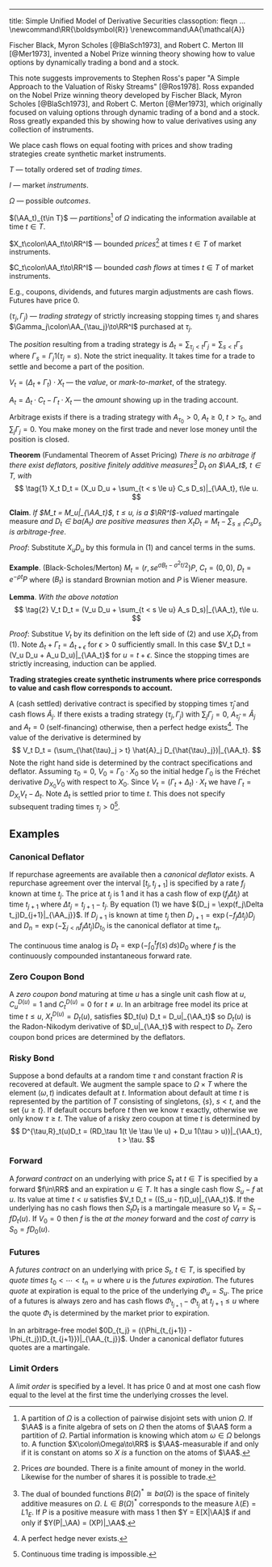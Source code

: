 <!--
:!pandoc -t html5 -s --katex=https://cdn.jsdelivr.net/npm/katex@0.12.0/dist/ --css math.css ums.md -o ums.html
:!pandoc -V fontsize=12pt ums.md -o ums.pdf
-->
---
title: Simple Unified Model of Derivative Securities
classoption: fleqn
...
\newcommand\RR{\boldsymbol{R}}
\renewcommand\AA{\mathcal{A}}

Fischer Black, Myron Scholes [@BlaSch1973], and Robert C. Merton III
[@Mer1973], invented a Nobel Prize winning theory showing how to value
options by dynamically trading a bond and a stock.

This note suggests improvements to Stephen Ross's paper "A Simple
Approach to the Valuation of Risky Streams" [@Ros1978]. Ross expanded
on the Nobel Prize winning theory developed by Fischer Black, Myron Scholes
[@BlaSch1973], and Robert C. Merton [@Mer1973], which originally focused
on valuing options through dynamic trading of a bond and a stock. Ross
greatly expanded this by showing how to value derivatives using
any collection of instruments.

We place cash flows on equal footing with prices and show trading
strategies create synthetic market instruments.


$T$ — totally ordered set of _trading times_.

$I$ — market _instruments_.

$\Omega$ — possible _outcomes_.

$(\AA_t)_{t\in T}$ — _partitions_[^1] of $\Omega$ indicating the information available at time $t\in T$.

$X_t\colon\AA_t\to\RR^I$ — bounded _prices_[^2] at times $t\in T$ of market instruments.

$C_t\colon\AA_t\to\RR^I$ — bounded _cash flows_ at times $t\in T$ of market instruments.

E.g., coupons, dividends, and futures margin adjustments are cash flows.
Futures have price 0.

$(\tau_j, \Gamma_j)$ — _trading strategy_ of strictly increasing stopping
times $\tau_j$ and shares $\Gamma_j\colon\AA_{\tau_j}\to\RR^I$ purchased at $\tau_j$.

The _position_ resulting from a trading strategy is
$\Delta_t = \sum_{\tau_j < t} \Gamma_j = \sum_{s < t} \Gamma_s$ where
${\Gamma_s = \Gamma_j 1(\tau_j = s)}$. Note the strict inequality.
It takes time for a trade to settle and become a part of the position.

$V_t = (\Delta_t + \Gamma_t)\cdot X_t$ — the _value_, or _mark-to-market_, of the strategy.

$A_t = \Delta_t\cdot C_t - \Gamma_t\cdot X_t$ — the _amount_ showing up in the trading account.

Arbitrage exists if there is a trading strategy with $A_{\tau_0} > 0$, $A_t \ge0$, $t > \tau_0$, and
$\sum_j \Gamma_j = 0$. You make money on the first trade and never lose money until
the position is closed.

__Theorem__ (Fundamental Theorem of Asset Pricing) _There is no arbitrage if there exist _deflators_, positive
finitely additive measures[^3] $D_t$ on $\AA_t$, $t\in T$, with_
$$
\tag{1}	X_t D_t = (X_u D_u + \sum_{t < s \le u} C_s D_s)|_{\AA_t}, t\le u.
$$

__Claim__. _If $M_t = M_u|_{\AA_t}$, $t\le u$, is a $\RR^I$-valued_ martingale measure _and
$D_t\in ba(A_t)$ are positive measures then
${X_t D_t = M_t - \sum_{s\le t} C_s D_s}$ is arbitrage-free_.

_Proof_: Substitute $X_u D_u$ by this formula in $(1)$ and cancel terms in the sums.

__Example__. (Black-Scholes/Merton) $M_t = (r, se^{\sigma B_t - \sigma^2t/2})P$, $C_t = (0,0)$,
$D_t = e^{-\rho t}P$ where $(B_t)$ is standard Brownian motion and $P$ is Wiener measure.

__Lemma__. _With the above notation_
$$
\tag{2}	V_t D_t = (V_u D_u + \sum_{t < s \le u} A_s D_s)|_{\AA_t}, t\le u.
$$

_Proof_: Substitue $V_t$ by its definition on the left side of $(2)$ and
use $X_t D_t$ from $(1)$. Note $\Delta_t + \Gamma_t = \Delta_{t+\epsilon}$
for $\epsilon > 0$ sufficiently small. In this case
$V_t D_t = (V_u D_u + A_u D_u)|_{\AA_t}$ for $u = {t+\epsilon}$.
Since the stopping times are strictly increasing, induction can be applied.

**Trading strategies create synthetic instruments where price corresponds
to value and cash flow corresponds to account.**

A (cash settled) derivative contract is specified by stopping times ${\hat{\tau}_j}$ and cash
flows $\hat{A}_j$.  If there exists a trading strategy
$(\tau_j,\Gamma_j)$ with ${\sum_j \Gamma_j = 0}$, ${A_{\hat{\tau}_j} = \hat{A}_j}$
and ${A_t = 0}$ (self-financing) otherwise, then a perfect hedge exists[^4].
The value of the derivative is determined by
$$
	V_t D_t = (\sum_{\hat{\tau}_j > t} \hat{A}_j D_{\hat{\tau}_j})|_{\AA_t}.
$$
Note the right hand side is determined by the contract specifications and deflator.
Assuming $\tau_0 = 0$, $V_0 = \Gamma_0\cdot X_0$ so the initial hedge $\Gamma_0$ is the Fréchet 
derivative $D_{X_0}V_0$ with respect to $X_0$.
Since $V_t = (\Gamma_t + \Delta_t)\cdot X_t$ we have
$\Gamma_t = D_{X_t}V_t - \Delta_t$. Note $\Delta_t$ is settled prior to time $t$.
This does not specify subsequent trading times $\tau_j > 0$[^5].

## Examples

### Canonical Deflator

If repurchase agreements are available then a _canonical deflator_ exists.
A repurchase agreement over the interval $[t_j, t_{j+1}]$ is specified
by a rate $f_j$ known at time $t_j$. The price at $t_j$ is $1$ and it
has a cash flow of ${\exp(f_j\Delta t_j)}$ at time $t_{j+1}$
where $\Delta t_j = t_{j+1} - t_j$.
By equation (1) we have ${D_j = \exp(f_j\Delta t_j)D_{j+1}|_{\AA_j}}$.
If $D_{j+1}$ is known at time $t_j$ then ${D_{j+1} = \exp(-f_j\Delta t_j)D_j}$ and
${D_n = \exp(-\sum_{j < n} f_j\Delta t_j) D_{t_0}}$ is the canonical deflator
at time $t_n$.

The continuous time analog is $D_t = \exp(-\int_0^t f(s)\,ds)D_0$ where
$f$ is the continuously compounded instantaneous forward rate.

### Zero Coupon Bond

A _zero coupon bond_ maturing at time $u$ has a single unit cash flow at $u$,
$C_u^{D(u)} = 1$ and $C_t^{D(u)} = 0$ for $t\not=u$.
In an arbitrage free model its price at time $t\le u$, $X_t^{D(u)} = D_t(u)$,
satisfies $D_t(u) D_t = D_u|_{\AA_t}$ so
$D_t(u)$ is the Radon-Nikodym derivative of $D_u|_{\AA_t}$ with respect to $D_t$.
Zero coupon bond prices are determined by the deflators.

### Risky Bond

Suppose a bond defaults at a random time $\tau$ and constant fraction $R$ is recovered
at default. We augment the sample space to $\Omega\times T$ where
the element $(\omega, t)$ indicates default at $t$.
Information about default at time $t$ is represented by the
partition of $T$ consisting of singletons, $\{s\}$, ${s < t}$, and the set $\{u\ge t\}$.
If default occurs before $t$ then we know $\tau$ exactly,
otherwise we only know $\tau \ge t$. The value of a risky zero coupon at time $t$
is determined by
$$
	D^{\tau,R}_t(u)D_t = (RD_\tau 1(t \le \tau \le u) + D_u 1(\tau > u))|_{\AA_t}, t > \tau.
$$
<!--
If rates are zero this implies $D^{\tau,R}_t(u) = 
If recovery is $RD_\tau(u)$ instead of $R$ and $\tau$ is independent of $(D_t)_{t\in T}$
then
$$
	D^{\tau,R}_t(u)D_t = D_t(u) \bigl(RP(t < \tau \le u) + P(\tau > u)\bigr)
$$
when $t > \tau$.
-->

### Forward

A _forward contract_ on an underlying with price $S_t$ at $t\in T$ is specified
by a forward $f\in\RR$ and an expiration $u\in T$. It has a single cash flow
$S_u - f$ at $u$. Its value at time $t < u$
satisfies $V_t D_t = ((S_u - f)D_u)|_{\AA_t}$. If the underlying has no
cash flows then $S_t D_t$ is a martingale measure so $V_t = S_t - fD_t(u)$.
If $V_0 = 0$ then $f$ is the _at the money_ forward and the _cost of carry_ is $S_0 = fD_0(u)$.

### Futures

A _futures contract_ on an underlying with price $S_t$, $t\in T$, is
specified by _quote times_ $t_0 < \cdots < t_n = u$ where $u$ is the
_futures expiration_. The futures _quote_ at expiration
is equal to the price of the underlying $\Phi_u = S_u$. The price of a futures
is always zero and has cash flows $\Phi_{t_{j+1}} - \Phi_{t_j}$ at $t_{j+1}\le u$
where the quote $\Phi_t$ is determined by the market prior to expiration.

In an arbitrage-free model $0D_{t_j} = ((\Phi_{t_{j+1}} - \Phi_{t_j})D_{t_{j+1}})|_{\AA_{t_j}}$.
Under a canonical deflator futures quotes are a martingale.

### Limit Orders

A _limit order_ is specified by a level.
It has price 0 and at most one cash flow equal to the level
at the first time the underlying crosses the level.

[^1]: A partition of $\Omega$ is a collection of pairwise disjoint sets with union $\Omega$.
If $\AA$ is a finite algebra of sets on $\Omega$ then the atoms of $\AA$ form a partition
of $\Omega$. Partial information is knowing which atom $\omega\in\Omega$ belongs to.
A function $X\colon\Omega\to\RR$ is $\AA$-measurable if and only if it is constant on atoms
so $X$ _is_ a function on the atoms of $\AA$.

[^2]: Prices _are_ bounded. There is a finite amount of money in the world.
Likewise for the number of shares it is possible to trade.

[^3]: The dual of bounded functions $B(\Omega)^* \cong ba(\Omega)$ is the space
of finitely additive measures on $\Omega$. $L\in B(\Omega)^*$ corresponds to
the measure $\lambda(E) = L1_E$. If $P$ is a positive measure with mass 1 then
$Y = E[X|\AA]$ if and only if $Y(P|_\AA) = (XP)|_\AA$.

[^4]: A perfect hedge never exists.

[^5]: Continuous time trading is impossible.

